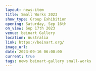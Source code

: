 ```yaml
---
layout: news-item
title: Small Works 2023
show_type: Group Exhibition
opening: Saturday, Sep 16th
on_view: Sep 17th 2023
venue: beinart Gallery
location: Australia
link: https://beinart.org/
image_url:
date: 2023-09-16 06:00:00
current: true
tags: news beinart-gallery small-works
---
```

 